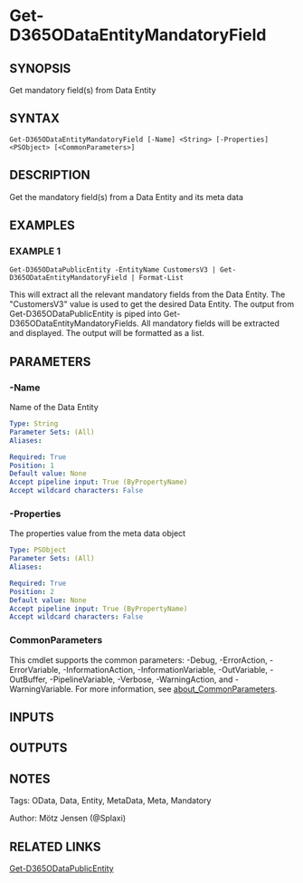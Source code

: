 ﻿---
external help file: d365fo.integrations-help.xml
Module Name: d365fo.integrations
online version:
schema: 2.0.0
---

# Get-D365ODataEntityMandatoryField

## SYNOPSIS
Get mandatory field(s) from Data Entity

## SYNTAX

```
Get-D365ODataEntityMandatoryField [-Name] <String> [-Properties] <PSObject> [<CommonParameters>]
```

## DESCRIPTION
Get the mandatory field(s) from a Data Entity and its meta data

## EXAMPLES

### EXAMPLE 1
```
Get-D365ODataPublicEntity -EntityName CustomersV3 | Get-D365ODataEntityMandatoryField | Format-List
```

This will extract all the relevant mandatory fields from the Data Entity.
The "CustomersV3" value is used to get the desired Data Entity.
The output from Get-D365ODataPublicEntity is piped into Get-D365ODataEntityMandatoryFields.
All mandatory fields will be extracted and displayed.
The output will be formatted as a list.

## PARAMETERS

### -Name
Name of the Data Entity

```yaml
Type: String
Parameter Sets: (All)
Aliases:

Required: True
Position: 1
Default value: None
Accept pipeline input: True (ByPropertyName)
Accept wildcard characters: False
```

### -Properties
The properties value from the meta data object

```yaml
Type: PSObject
Parameter Sets: (All)
Aliases:

Required: True
Position: 2
Default value: None
Accept pipeline input: True (ByPropertyName)
Accept wildcard characters: False
```

### CommonParameters
This cmdlet supports the common parameters: -Debug, -ErrorAction, -ErrorVariable, -InformationAction, -InformationVariable, -OutVariable, -OutBuffer, -PipelineVariable, -Verbose, -WarningAction, and -WarningVariable. For more information, see [about_CommonParameters](http://go.microsoft.com/fwlink/?LinkID=113216).

## INPUTS

## OUTPUTS

## NOTES
Tags: OData, Data, Entity, MetaData, Meta, Mandatory

Author: Mötz Jensen (@Splaxi)

## RELATED LINKS

[Get-D365ODataPublicEntity]()

